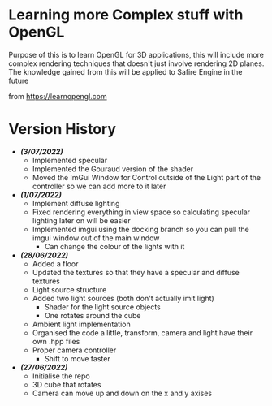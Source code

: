 # Learning more Complex stuff with OpenGL

Purpose of this is to learn OpenGL for 3D applications, this will include more complex rendering techniques that
doesn't just involve rendering 2D planes. The knowledge gained from this will be applied to Safire Engine in the future

from https://learnopengl.com

# Version History

* ***(3/07/2022)***
  * Implemented specular
  * Implemented the Gouraud version of the shader
  * Moved the ImGui Window for Control outside of the Light part of the controller so we can add more to it later
* ***(1/07/2022)***
  * Implement diffuse lighting
  * Fixed rendering everything in view space so calculating specular lighting later on will be easier
  * Implemented imgui using the docking branch so you can pull the imgui window out of the main window
    * Can change the colour of the lights with it
* ***(28/06/2022)***
  * Added a floor
  * Updated the textures so that they have a specular and diffuse textures
  * Light source structure
  * Added two light sources (both don't actually imit light)
    * Shader for the light source objects
    * One rotates around the cube
  * Ambient light implementation
  * Organised the code a little, transform, camera and light have their own .hpp files
  * Proper camera controller
    * Shift to move faster
* ***(27/06/2022)***
  * Initialise the repo
  * 3D cube that rotates
  * Camera can move up and down on the x and y axises 
